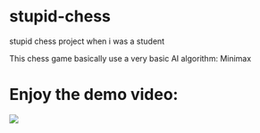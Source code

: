 # stupid-chess
stupid chess project when i was a student

This chess game basically use a very basic AI algorithm: Minimax
# Enjoy the demo video:
[![](https://img.youtube.com/vi/RAsGE01EoPk/0.jpg)](http://www.youtube.com/watch?v=T-D1KVIuvjA)
